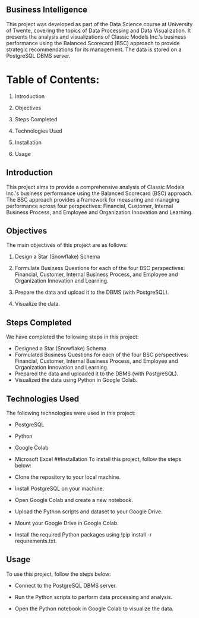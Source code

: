 ## Business Intelligence
This project was developed as part of the Data Science course at University of Twente, covering the topics of Data Processing and Data Visualization. It presents the analysis and visualizations of Classic Models Inc.'s business performance using the Balanced Scorecard (BSC) approach to provide strategic recommendations for its management. The data is stored on a PostgreSQL DBMS server.

# Table of Contents:
1. Introduction

2. Objectives

3. Steps Completed

4. Technologies Used

5. Installation

6. Usage

## Introduction
This project aims to provide a comprehensive analysis of Classic Models Inc.'s business performance using the Balanced Scorecard (BSC) approach. The BSC approach provides a framework for measuring and managing performance across four perspectives: Financial, Customer, Internal Business Process, and Employee and Organization Innovation and Learning.

## Objectives
The main objectives of this project are as follows:

1. Design a Star (Snowflake) Schema

2. Formulate Business Questions for each of the four BSC perspectives: Financial, Customer, Internal Business Process, and Employee and Organization Innovation and Learning.

3. Prepare the data and upload it to the DBMS (with PostgreSQL).

4. Visualize the data.

## Steps Completed
We have completed the following steps in this project:

- Designed a Star (Snowflake) Schema
- Formulated Business Questions for each of the four BSC perspectives: Financial, Customer, Internal Business Process, and Employee and Organization Innovation and Learning.
- Prepared the data and uploaded it to the DBMS (with PostgreSQL).
- Visualized the data using Python in Google Colab.
## Technologies Used
The following technologies were used in this project:

- PostgreSQL

- Python

- Google Colab

- Microsoft Excel
##Installation
To install this project, follow the steps below:

- Clone the repository to your local machine.

- Install PostgreSQL on your machine.

- Open Google Colab and create a new notebook.

- Upload the Python scripts and dataset to your Google Drive.

- Mount your Google Drive in Google Colab.

- Install the required Python packages using !pip install -r requirements.txt.
## Usage
To use this project, follow the steps below:

- Connect to the PostgreSQL DBMS server.

- Run the Python scripts to perform data processing and analysis.

- Open the Python notebook in Google Colab to visualize the data.
